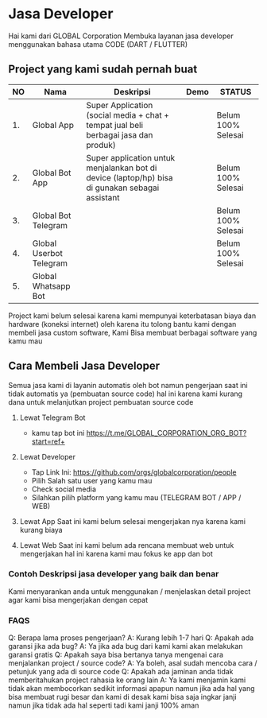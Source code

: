 # Jasa Developer
 
Hai kami dari GLOBAL Corporation Membuka layanan jasa developer menggunakan bahasa utama CODE (DART / FLUTTER)

## Project yang kami sudah pernah buat

| NO | Nama                    | Deskripsi                                                                                       | Demo | STATUS             |
|----|-------------------------|-------------------------------------------------------------------------------------------------|------|--------------------|
| 1. | Global App              | Super Application (social media + chat + tempat jual beli berbagai jasa dan produk)             |      | Belum 100% Selesai |
| 2. | Global Bot App          | Super application untuk menjalankan bot di device (laptop/hp) bisa di gunakan sebagai assistant |      | Belum 100% Selesai |
| 3. | Global Bot Telegram     |                                                                                                 |      | Belum 100% Selesai |
| 4. | Global Userbot Telegram |                                                                                                 |      | Belum 100% Selesai |
| 5. | Global Whatsapp Bot     |                                                                                                 |      |                    |


Project kami belum selesai karena kami mempunyai keterbatasan biaya dan hardware (koneksi internet) oleh karena itu tolong bantu kami dengan membeli jasa custom software, Kami Bisa membuat berbagai software yang kamu mau


## Cara Membeli Jasa Developer

   Semua jasa kami di layanin automatis oleh bot namun pengerjaan saat ini tidak automatis ya (pembuatan source code) hal ini karena kami kurang dana untuk melanjutkan project pembuatan source code

1. Lewat Telegram Bot
   
   -  kamu tap bot ini https://t.me/GLOBAL_CORPORATION_ORG_BOT?start=ref+


2. Lewat Developer
   - Tap Link Ini: https://github.com/orgs/globalcorporation/people
   - Pilih Salah satu user yang kamu mau
   - Check social media
   - Silahkan pilih platform yang kamu mau (TELEGRAM BOT / APP / WEB)

3. Lewat App
   Saat ini kami belum selesai mengerjakan nya karena kami kurang biaya

4. Lewat Web
   Saat ini kami belum ada rencana membuat web untuk mengerjakan hal ini karena kami mau fokus ke app dan bot


### Contoh Deskripsi jasa developer yang baik dan benar

  Kami menyarankan anda untuk menggunakan / menjelaskan detail project agar kami bisa mengerjakan dengan cepat
  
  

### FAQS

Q: Berapa lama proses pengerjaan?
A: Kurang lebih 1-7 hari
Q: Apakah ada garansi jika ada bug?
A: Ya jika ada bug dari kami kami akan melakukan garansi gratis
Q: Apakah saya bisa bertanya tanya mengenai cara menjalankan project / source code?
A: Ya boleh, asal sudah mencoba cara / petunjuk yang ada di source code
Q: Apakah ada jaminan anda tidak memberitahukan project rahasia ke orang lain
A: Ya kami menjamin kami tidak akan membocorkan sedikit informasi apapun namun jika ada hal yang bisa membuat rugi besar dan kami di desak kami bisa saja ingkar janji namun jika tidak ada hal seperti tadi kami janji 100% aman
